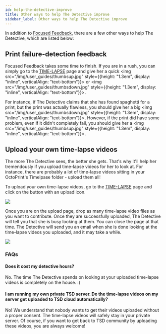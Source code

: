 ```yaml
---
id: help-the-detective-improve
title: Other ways to help The Detective improve
sidebar_label: Other ways to help The Detective improve
---
```


In addition to [Focused Feedback](/docs/user_guides/how-does-credits-work), there are a few other ways to help The Detective, which are listed below:

## Print failure-detection feedback

Focused Feedback takes some time to finish. If you are in a rush, you can simply go to the [TIME-LAPSE](https://app.thespaghettidetective.com/prints/) page and give her a quick <img src="/img/user_guides/thumbsup.jpg" style={{height: "1.3em", display: "inline", verticalAlign: "text-bottom"}}></img> or <img src="/img/user_guides/thumbsdown.jpg" style={{height: "1.3em", display: "inline", verticalAlign: "text-bottom"}}></img>.

For instance, if The Detective claims that she has found spaghetti for a print, but the print was actually flawless, you should give her a big <img src="/img/user_guides/thumbsdown.jpg" style={{height: "1.3em", display: "inline", verticalAlign: "text-bottom"}}></img>. However, if the print did have some problem, even if it didn't completely fail, you should give her a <img src="/img/user_guides/thumbsup.jpg" style={{height: "1.3em", display: "inline", verticalAlign: "text-bottom"}}></img>.

## Upload your own time-lapse videos

The more The Detective sees, the better she gets. That's why it'll help her tremendously if you upload time-lapse videos for her to look at. For instance, there are probably a lot of time-lapse videos sitting in your OctoPrint's Timelpase folder - upload them all!

To upload your own time-lapse videos, go to the [TIME-LAPSE](https://app.thespaghettidetective.com/prints/) page and click on the button with an upload icon.

![](/img/user_guides/time-lapse-upload-button.png)

Once you are on the upload page, drop as many time-lapse video files as you want to contribute. Once they are successfully uploaded, The Detective will tell you that she is busy looking at them. You can close the page at that time. The Detective will send you an email when she is done looking at the time-lapse videos you uploaded, and it may take a while.

![](/img/user_guides/time-lapse-upload-page.png)

### FAQs

#### Does it cost my detective hours?

No. The time The Detective spends on looking at your uploaded time-lapse videos is completely on the house. :)

#### I am running my own private TSD server. Do the time-lapse videos on my server get uploaded to TSD cloud automatically?

No! We understand that nobody wants to get their videos uploaded without a proper consent. The time-lapse videos will safely stay in your private server. Of course, if you want to get back to TSD community by uploading these videos, you are always welcome!
